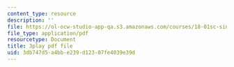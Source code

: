 ```yaml
---
content_type: resource
description: ''
file: https://ol-ocw-studio-app-qa.s3.amazonaws.com/courses/18-01sc-single-variable-calculus-fall-2010/3db747d5a4bbe239d12307fe4039e39d_Bv9kVDcj7yo.pdf
file_type: application/pdf
resourcetype: Document
title: 3play pdf file
uid: 3db747d5-a4bb-e239-d123-07fe4039e39d
---
```

